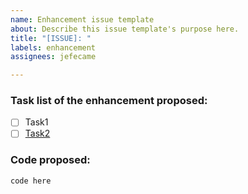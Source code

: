 ```yaml
---
name: Enhancement issue template
about: Describe this issue template's purpose here.
title: "[ISSUE]: "
labels: enhancement
assignees: jefecame

---
```


### Task list of the enhancement proposed:
- [ ] Task1
- [ ] [Task2](Task2Link)

### Code proposed:
```
code here
```
